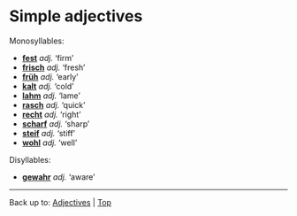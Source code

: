 # Simple adjectives

Monosyllables:
- **[fest](f/fe/fest.md)** *adj.* ‘firm’
- **[frisch](f/fr/frisch.md)** *adj.* ‘fresh’
- **[früh](f/fr/frueh.md)** *adj.* ‘early’
- **[kalt](k/ka/kalt.md)** *adj.* ‘cold’
- **[lahm](l/la/lahm.md)** *adj.* ‘lame’
- **[rasch](r/ra/rasch.md)** *adj.* ‘quick’
- **[recht](r/re/recht.md)** *adj.* ‘right’
- **[scharf](s/sc/scharf.md)** *adj.* ‘sharp’
- **[steif](s/st/steif.md)** *adj.* ‘stiff’
- **[wohl](w/wo/wohl.md)** *adj.* ‘well’

Disyllables:
- **[gewahr](g/ge/gewahr.md)** *adj.* ‘aware’

----

Back up to: [Adjectives](index.md) | [Top](../index.md)
